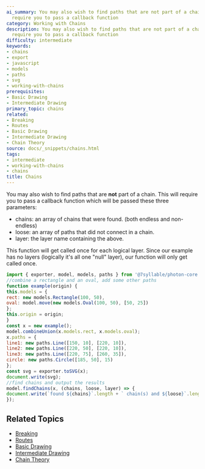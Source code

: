 ```yaml
---
ai_summary: You may also wish to find paths that are not part of a chain. This will
  require you to pass a callback function
category: Working with Chains
description: You may also wish to find paths that are not part of a chain. This will
  require you to pass a callback function
difficulty: intermediate
keywords:
- chains
- export
- javascript
- models
- paths
- svg
- working-with-chains
prerequisites:
- Basic Drawing
- Intermediate Drawing
primary_topic: chains
related:
- Breaking
- Routes
- Basic Drawing
- Intermediate Drawing
- Chain Theory
source: docs/_snippets/chains.html
tags:
- intermediate
- working-with-chains
- chains
title: Chains
---
```

You may also wish to find paths that are **not** part of a chain. This will require you to pass a callback function
which will be passed these three parameters:

* chains: an array of chains that were found. (both endless and non-endless)
* loose: an array of paths that did not connect in a chain.
* layer: the layer name containing the above.

This function will get called once for each logical layer. Since our example has no layers (logically it's all one "null" layer), our function will only get called once.
```javascript
import { exporter, model, models, paths } from '@7syllable/photon-core';
//combine a rectangle and an oval, add some other paths
function example(origin) {
this.models = {
rect: new models.Rectangle(100, 50),
oval: model.move(new models.Oval(100, 50), [50, 25])
};
this.origin = origin;
}
const x = new example();
model.combineUnion(x.models.rect, x.models.oval);
x.paths = {
line1: new paths.Line([150, 10], [220, 10]),
line2: new paths.Line([220, 50], [220, 10]),
line3: new paths.Line([220, 75], [260, 35]),
circle: new paths.Circle([185, 50], 15)
};
const svg = exporter.toSVG(x);
document.write(svg);
//find chains and output the results
model.findChains(x, (chains, loose, layer) => {
document.write(`found ${chains}`.length + ` chain(s) and ${loose}`.length + ` loose path(s) on layer ${layer}`);
});
```

## Related Topics

- [Breaking](../index.md)
- [Routes](../index.md)
- [Basic Drawing](../index.md)
- [Intermediate Drawing](../index.md)
- [Chain Theory](../index.md)
